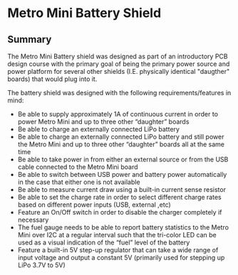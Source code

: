 # Metro Mini Battery Shield

## Summary
The Metro Mini Battery shield was designed as part of an introductory PCB design course with the primary goal of being the primary power source and power platform for several other shields (I.E. physically identical "daugther" boards) that would plug into it. 

The battery shield was designed with the following requirements/features in mind:

- Be able to supply approximately 1A of continuous current in order to power Metro Mini and up to three other “daughter” boards
- Be able to charge an externally connected LiPo battery
- Be able to charge an externally connected LiPo battery and still power the Metro Mini and up to three other “daughter” boards all at the same time
- Be able to take power in from either an external source or from the USB cable connected to the Metro Mini board
- Be able to switch between USB power and battery power automatically in the case that either one is not available
- Be able to measure current draw using a built-in current sense resistor
- Be able to set the charge rate in order to select different charge rates based on different power inputs (USB, external ,etc)
- Feature an On/Off switch in order to disable the charger completely if necessary
- The fuel gauge needs to be able to report battery statistics to the Metro Mini over I2C at a regular interval such that the tri-color LED can be used as a visual indication of the “fuel” level of the battery
- Feature a built-in 5V step-up regulator that can take a wide range of input voltage and output a constant 5V (primarily used for stepping up LiPo 3.7V to 5V)


